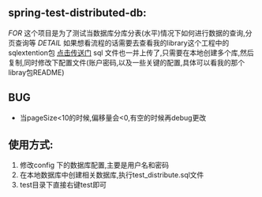 ## spring-test-distributed-db:

*FOR*
这个项目是为了测试当数据库分库分表(水平)情况下如何进行数据的查询,分页查询等
*DETAIL*
如果想看流程的话需要去查看我的library这个工程中的sqlextention包
[点击传送门](https://github.com/ItsFunny/Tmall_MicroService/tree/master/library/src/main/java/com/joker/library/sqlextention) 
sql 文件也一并上传了,只需要在本地创建多个库,然后复制,同时修改下配置文件(账户密码,以及一些关键的配置,具体可以看我的那个libray包README)


BUG
---
* 当pageSize<10的时候,偏移量会<0,有空的时候再debug更改

使用方式:
---
1. 修改config 下的数据库配置,主要是用户名和密码
2. 在本地数据库中创建相关数据库,执行test_distribute.sql文件
3. test目录下直接右键test即可